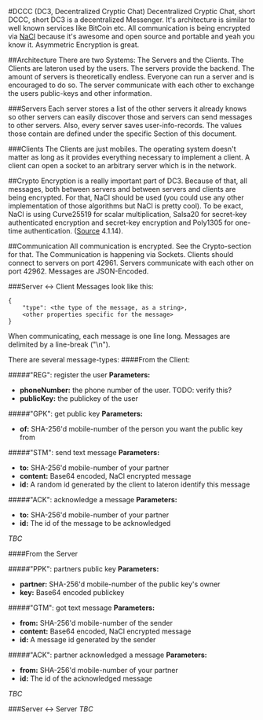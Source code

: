 #DCCC (DC3, Decentralized Cryptic Chat)
Decentralized Cryptic Chat, short DCCC, short DC3 is a decentralized Messenger. It's architecture is similar to well known services like BitCoin etc. All communication is being encrypted via [NaCl](http://nacl.cr.yp.to/) because it's awesome and open source and portable and yeah you know it. Asymmetric Encryption is great.

##Architecture
There are two Systems: The Servers and the Clients. The Clients are lateron used by the users. The servers provide the backend. The amount of servers is theoretically endless. Everyone can run a server and is encouraged to do so. The server communicate with each other to exchange the users public-keys and other information.

###Servers
Each server stores a list of the other servers it already knows so other servers can easily discover those and servers can send messages to other servers. Also, every server saves user-info-records. The values those contain are defined under the specific Section of this document. 

###Clients
The Clients are just mobiles. The operating system doesn't matter as long as it provides everything necessary to implement a client. A client can open a socket to an arbitrary server which is in the network.

##Crypto
Encryption is a really important part of DC3. Because of that, all messages, both between servers and between servers and clients are being encrypted. For that, NaCl should be used (you could use any other implementation of those algorithms but NaCl is pretty cool). To be exact, NaCl is using Curve25519 for scalar multiplication, Salsa20 for secret-key authenticated encryption and secret-key encryption and Poly1305 for one-time authentication. ([Source](http://nacl.cr.yp.to/valid.html) 4.1.14).

##Communication
All communication is encrypted. See the Crypto-section for that. The Communication is happening via Sockets. Clients should connect to servers on port 42961. Servers communicate with each other on port 42962. Messages are JSON-Encoded.

###Server <-> Client
Messages look like this:

```
{
	"type": <the type of the message, as a string>,
	<other properties specific for the message>
}
```

When communicating, each message is one line long. Messages are delimited by a line-break ("\n").

There are several message-types:
####From the Client:

#####"REG": register the user
**Parameters:**

* **phoneNumber:** the phone number of the user. TODO: verify this?
* **publicKey:** the publickey of the user

#####"GPK": get public key
**Parameters:**

* **of:** SHA-256'd mobile-number of the person you want the public key from

#####"STM": send text message 
**Parameters:**

* **to:** SHA-256'd mobile-number of your partner
* **content:** Base64 encoded, NaCl encrypted message
* **id:** A random id generated by the client to lateron identify this message

#####"ACK": acknowledge a message
**Parameters:**

* **to:** SHA-256'd mobile-number of your partner
* **id:** The id of the message to be acknowledged

*TBC*

####From the Server 

#####"PPK": partners public key
**Parameters:**

* **partner:** SHA-256'd mobile-number of the public key's owner
* **key:** Base64 encoded publickey

#####"GTM": got text message
**Parameters:**

* **from:** SHA-256'd mobile-number of the sender
* **content:** Base64 encoded, NaCl encrypted message
* **id:** A message id generated by the sender

#####"ACK": partner acknowledged a message
**Parameters:**

* **from:** SHA-256'd mobile-number of your partner
* **id:** The id of the acknowledged message

*TBC*


###Server <-> Server
*TBC*
